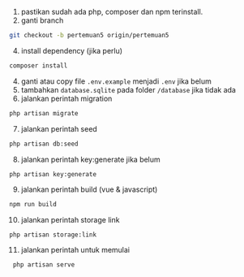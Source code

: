 1. pastikan sudah ada php, composer dan npm terinstall.
2. ganti branch

```bash
git checkout -b pertemuan5 origin/pertemuan5
```

4. install dependency (jika perlu)

```bash
composer install
```

4. ganti atau copy file `.env.example` menjadi `.env` jika belum
5. tambahkan `database.sqlite` pada folder `/database` jika tidak ada
6. jalankan perintah migration

```bash
php artisan migrate

```

7. jalankan perintah seed

```bash
php artisan db:seed
```

8. jalankan perintah key:generate jika belum

```bash
php artisan key:generate
```

9. jalankan perintah build (vue & javascript)

```bash
npm run build
```

10. jalankan perintah storage link

```
php artisan storage:link
```

11. jalankan perintah untuk memulai

```bash
 php artisan serve
```
